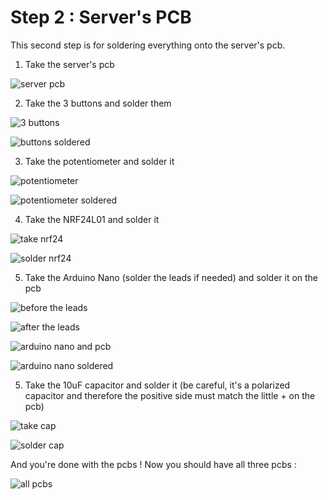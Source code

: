 # Step 2 : Server's PCB

This second step is for soldering everything onto the server's pcb.

1. Take the server's pcb

![server pcb](https://imgur.com/hV45DOG.jpg)



2. Take the 3 buttons and solder them

![3 buttons](https://imgur.com/bYiMwlR.jpg)

![buttons soldered](https://imgur.com/RdxlnZO.jpg)

3. Take the potentiometer and solder it

![potentiometer](https://imgur.com/ppKQNO0.jpg)

![potentiometer soldered](https://imgur.com/2fTUqOQ.jpg)

4. Take the NRF24L01 and solder it

![take nrf24](https://imgur.com/dZ5rAyZ.jpg)

![solder nrf24](https://imgur.com/QSzH5tE.jpg)

5. Take the Arduino Nano (solder the leads if needed) and solder it on the pcb

![before the leads](https://imgur.com/6c2zi3k.jpg)

![after the leads](https://imgur.com/02pkZnd.jpg)

![arduino nano and pcb](https://imgur.com/j6iMiVy.jpg)

![arduino nano soldered](https://imgur.com/DhJziUz.jpg)

5. Take the 10uF capacitor and solder it (be careful, it's a polarized capacitor and therefore the positive side must match the little + on the pcb)

![take cap](https://imgur.com/0OFEyQm.jpg)

![solder cap](https://imgur.com/1F53TAn.jpg)



And you're done with the pcbs ! Now you should have all three pcbs :

![all pcbs](https://imgur.com/rilbK3j.jpg)
